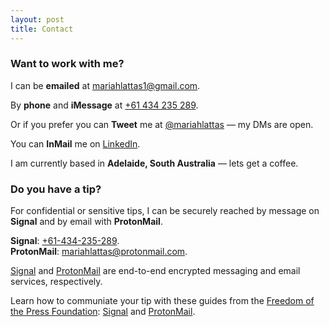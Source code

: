 ```yaml
---
layout: post
title: Contact
---
```


### Want to work with me?

I can be **emailed** at [mariahlattas1@gmail.com](mailto:mariahlattas1@gmail.com).

By **phone** and **iMessage** at [+61 434 235 289](tel:61434235289).

Or if you prefer you can **Tweet** me at [@mariahlattas](https://twitter.com/mariahlattas) — my DMs are open.

You can **InMail** me on [LinkedIn](https://linkedin.com/in/mariahlattas).

I am currently based in **Adelaide, South Australia** — lets get a coffee. 

### Do you have a tip?

For confidential or sensitive tips, I can be securely reached by message on **Signal** and by email with **ProtonMail**. 

**Signal**: [+61-434-235-289](sgnl://text:+61434235289).
<br>
**ProtonMail**: [mariahlattas@protonmail.com](mailto:mariahlattas@protonmail.com).

[Signal](https://signal.org) and [ProtonMail](https://protonmail.com) are end-to-end encrypted messaging and email services, respectively.

Learn how to communiate your tip with these guides from the [Freedom of the Press Foundation](https://freedom.press/donate): [Signal](https://freedom.press/news/signal-beginners/) and [ProtonMail](https://freedom.press/training/protonmail-pro/).